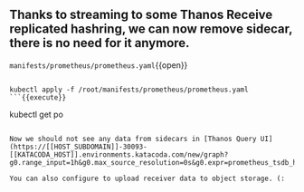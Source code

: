 ## Thanks to streaming to some Thanos Receive replicated hashring, we can now remove sidecar, there is no need for it anymore.

`manifests/prometheus/prometheus.yaml`{{open}}

<pre class="file" data-filename="/root/manifests/prometheus/prometheus.yaml" data-target="insert"  data-marker="  remoteWrite:
    - url: http://thanos-receiver-lb.default.svc.cluster.local:19291/api/v1/receive"></pre>

```
kubectl apply -f /root/manifests/prometheus/prometheus.yaml
```{{execute}}

```
kubectl get po
```{{execute}}

Now we should not see any data from sidecars in [Thanos Query UI](https://[[HOST_SUBDOMAIN]]-30093-[[KATACODA_HOST]].environments.katacoda.com/new/graph?g0.range_input=1h&g0.max_source_resolution=0s&g0.expr=prometheus_tsdb_head_series&g0.tab=0)

You can also configure to upload receiver data to object storage. (: 